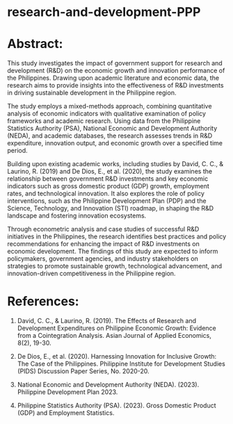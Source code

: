 # research-and-development-PPP

# Abstract:

This study investigates the impact of government support for research and development (R&D) on the economic growth and innovation performance of the Philippines. Drawing upon academic literature and economic data, the research aims to provide insights into the effectiveness of R&D investments in driving sustainable development in the Philippine region.

The study employs a mixed-methods approach, combining quantitative analysis of economic indicators with qualitative examination of policy frameworks and academic research. Using data from the Philippine Statistics Authority (PSA), National Economic and Development Authority (NEDA), and academic databases, the research assesses trends in R&D expenditure, innovation output, and economic growth over a specified time period.

Building upon existing academic works, including studies by David, C. C., & Laurino, R. (2019) and De Dios, E., et al. (2020), the study examines the relationship between government R&D investments and key economic indicators such as gross domestic product (GDP) growth, employment rates, and technological innovation. It also explores the role of policy interventions, such as the Philippine Development Plan (PDP) and the Science, Technology, and Innovation (STI) roadmap, in shaping the R&D landscape and fostering innovation ecosystems.

Through econometric analysis and case studies of successful R&D initiatives in the Philippines, the research identifies best practices and policy recommendations for enhancing the impact of R&D investments on economic development. The findings of this study are expected to inform policymakers, government agencies, and industry stakeholders on strategies to promote sustainable growth, technological advancement, and innovation-driven competitiveness in the Philippine region.

# References:

1. David, C. C., & Laurino, R. (2019). The Effects of Research and Development Expenditures on Philippine Economic Growth: Evidence from a Cointegration Analysis. Asian Journal of Applied Economics, 8(2), 19-30.

2. De Dios, E., et al. (2020). Harnessing Innovation for Inclusive Growth: The Case of the Philippines. Philippine Institute for Development Studies (PIDS) Discussion Paper Series, No. 2020-20.

3. National Economic and Development Authority (NEDA). (2023). Philippine Development Plan 2023.

4. Philippine Statistics Authority (PSA). (2023). Gross Domestic Product (GDP) and Employment Statistics.
